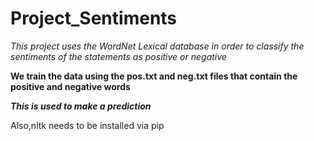 # Project_Sentiments
*This project uses the WordNet Lexical database in order to classify the sentiments of the statements as positive or negative*

**We train the data using the pos.txt and neg.txt files that contain the positive and negative words**

***This is used to make a prediction***

Also,nltk needs to be installed via pip
